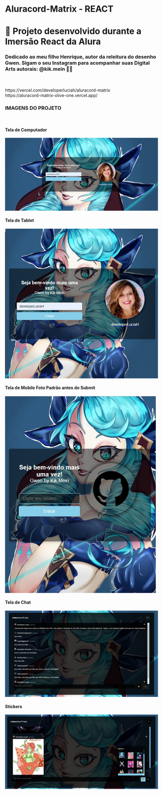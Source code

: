 # Aluracord-Matrix - REACT
# 🚀 Projeto desenvolvido durante a Imersão React da Alura
### Dedicado ao meu filho Henrique, autor da releitura do desenho Gwen. Sigam o seu Instagram para acompanhar suas Digital Arts autorais: @kik.mein 🧑‍🎨
<br />
<br />
https://vercel.com/developerluciah/aluracord-matrix
<br />
https://aluracord-matrix-olive-one.vercel.app/

<br />

<h3>IMAGENS DO PROJETO</h3>
<br />
<h4> Tela de Computador </h4>
<img src="public/img/img1.jpeg" alt="">
<br />
<h4> Tela de Tablet </h4>
<img src="public/img/img2.jpeg" alt="">
<br />
<h4> Tela de Mobile  Foto Padrão antes do Submit </h4>
<img src="public/img/img3.jpeg" alt="">
<br />
<h4> Tela de Chat </h4>
<img src="public/img/img6.jpeg" alt="">
<br />
<h4> Stickers </h4>
<img src="public/img/img7.jpeg" alt="">





